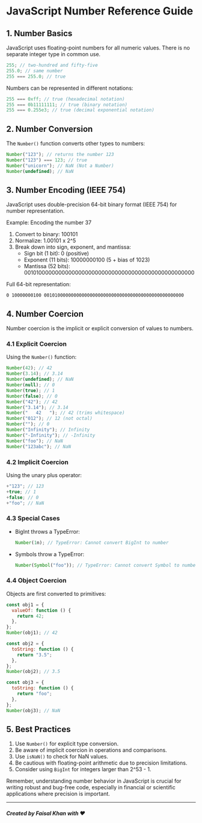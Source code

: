 # JavaScript Number Reference Guide

## 1. Number Basics

JavaScript uses floating-point numbers for all numeric values. There is no separate integer type in common use.

```javascript
255; // two-hundred and fifty-five
255.0; // same number
255 === 255.0; // true
```

Numbers can be represented in different notations:

```javascript
255 === 0xff; // true (hexadecimal notation)
255 === 0b11111111; // true (binary notation)
255 === 0.255e3; // true (decimal exponential notation)
```

## 2. Number Conversion

The `Number()` function converts other types to numbers:

```javascript
Number("123"); // returns the number 123
Number("123") === 123; // true
Number("unicorn"); // NaN (Not a Number)
Number(undefined); // NaN
```

## 3. Number Encoding (IEEE 754)

JavaScript uses double-precision 64-bit binary format (IEEE 754) for number representation.

Example: Encoding the number 37

1. Convert to binary: 100101
2. Normalize: 1.00101 x 2^5
3. Break down into sign, exponent, and mantissa:
   - Sign bit (1 bit): 0 (positive)
   - Exponent (11 bits): 10000000100 (5 + bias of 1023)
   - Mantissa (52 bits): 0010100000000000000000000000000000000000000000000000

Full 64-bit representation:

```
0 10000000100 0010100000000000000000000000000000000000000000000000
```

## 4. Number Coercion

Number coercion is the implicit or explicit conversion of values to numbers.

### 4.1 Explicit Coercion

Using the `Number()` function:

```javascript
Number(42); // 42
Number(3.14); // 3.14
Number(undefined); // NaN
Number(null); // 0
Number(true); // 1
Number(false); // 0
Number("42"); // 42
Number("3.14"); // 3.14
Number("   42   "); // 42 (trims whitespace)
Number("012"); // 12 (not octal)
Number(""); // 0
Number("Infinity"); // Infinity
Number("-Infinity"); // -Infinity
Number("foo"); // NaN
Number("123abc"); // NaN
```

### 4.2 Implicit Coercion

Using the unary plus operator:

```javascript
+"123"; // 123
+true; // 1
+false; // 0
+"foo"; // NaN
```

### 4.3 Special Cases

- BigInt throws a TypeError:

  ```javascript
  Number(1n); // TypeError: Cannot convert BigInt to number
  ```

- Symbols throw a TypeError:
  ```javascript
  Number(Symbol("foo")); // TypeError: Cannot convert Symbol to number
  ```

### 4.4 Object Coercion

Objects are first converted to primitives:

```javascript
const obj1 = {
  valueOf: function () {
    return 42;
  },
};
Number(obj1); // 42

const obj2 = {
  toString: function () {
    return "3.5";
  },
};
Number(obj2); // 3.5

const obj3 = {
  toString: function () {
    return "foo";
  },
};
Number(obj3); // NaN
```

## 5. Best Practices

1. Use `Number()` for explicit type conversion.
2. Be aware of implicit coercion in operations and comparisons.
3. Use `isNaN()` to check for NaN values.
4. Be cautious with floating-point arithmetic due to precision limitations.
5. Consider using `BigInt` for integers larger than 2^53 - 1.

Remember, understanding number behavior in JavaScript is crucial for writing robust and bug-free code, especially in financial or scientific applications where precision is important.

---

##### Created by Faisal Khan with ❤️
